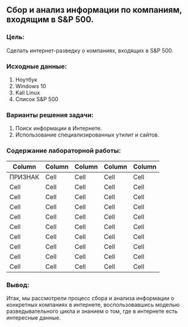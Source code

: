 ## Сбор и анализ информации по компаниям, входящим в S&P 500.
### Цель:
Сделать интернет-разведку о компаниях, входящих в S&P 500.
### Исходные данные:
1. Ноутбук
2. Windows 10
3. Kali Linux
4. Список S&P 500
### Варианты решения задачи:
1. Поиск информации в Интернете.
2. Использование специализированных утилит и сайтов.
### Содержание лабораторной работы:
Column | Column | Column | Column | Column 
------ | ------ | ------ | ------ |-------
ПРИЗНАК   | Cell   | Cell   | Cell   | Cell   
Cell   | Cell   | Cell   | Cell   | Cell   
Cell   | Cell   | Cell   | Cell   | Cell   
Cell   | Cell   | Cell   | Cell   | Cell   
Cell   | Cell   | Cell   | Cell   | Cell   
Cell   | Cell   | Cell   | Cell   | Cell   
Cell   | Cell   | Cell   | Cell   | Cell   
Cell   | Cell   | Cell   | Cell   | Cell   
Cell   | Cell   | Cell   | Cell   | Cell   
Cell   | Cell   | Cell   | Cell   | Cell   
### Вывод:
Итак, мы рассмотрели процесс сбора и анализа информации о конкретных компаниях в интернете, воспользовавшись моделью разведывательного цикла и знанием о том, где в интернете есть интересные данные.
